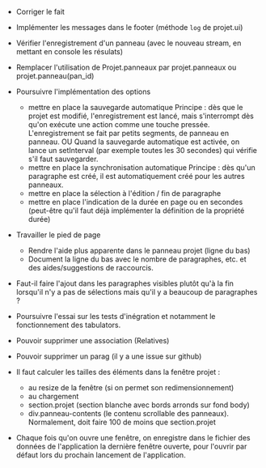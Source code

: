 * Corriger le fait
* Implémenter les messages dans le footer (méthode `log` de projet.ui)
* Vérifier l'enregistrement d'un panneau (avec le nouveau stream, en mettant en console les résulats)
* Remplacer l'utilisation de Projet.panneaux par projet.panneaux ou projet.panneau(pan_id)

* Poursuivre l'implémentation des options
  - mettre en place la sauvegarde automatique
    Principe : dès que le projet est modifié, l'enregistrement est lancé, mais
    s'interrompt dès qu'on exécute une action comme une touche pressée. L'enregistrement
    se fait par petits segments, de panneau en panneau.
    OU Quand la sauvegarde automatique est activée, on lance un setInterval (par exemple
    toutes les 30 secondes) qui vérifie s'il faut sauvegarder.
  - mettre en place la synchronisation automatique
    Principe : dès qu'un paragraphe est créé, il est automatiquement créé pour les
    autres panneaux.
  - mettre en place la sélection à l'édition / fin de paragraphe
  - mettre en place l'indication de la durée en page ou en secondes
    (peut-être qu'il faut déjà implémenter la définition de la propriété durée)

* Travailler le pied de page
  - Rendre l'aide plus apparente dans le panneau projet (ligne du bas)
  - Document la ligne du bas avec le nombre de paragraphes, etc. et des aides/suggestions de raccourcis.

* Faut-il faire l'ajout dans les paragraphes visibles plutôt qu'à la fin lorsqu'il n'y a pas de sélections mais qu'il y a beaucoup de paragraphes ?

* Poursuivre l'essai sur les tests d'inégration et notamment le fonctionnement des tabulators.

* Pouvoir supprimer une association (Relatives)

* Pouvoir supprimer un parag (il y a une issue sur github)

* Il faut calculer les tailles des éléments dans la fenêtre projet :
  - au resize de la fenêtre (si on permet son redimensionnement)
  - au chargement
  * section.projet (section blanche avec bords arronds sur fond body)
  * div.panneau-contents (le contenu scrollable des panneaux). Normalement, doit faire 100 de moins que section.projet

* Chaque fois qu'on ouvre une fenêtre, on enregistre dans le fichier des données de l'application la dernière fenêtre ouverte, pour l'ouvrir par défaut lors du prochain lancement de l'application.
